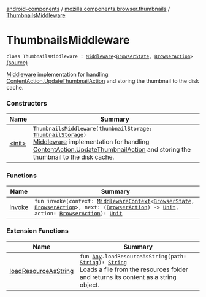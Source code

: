 [android-components](../../index.md) / [mozilla.components.browser.thumbnails](../index.md) / [ThumbnailsMiddleware](./index.md)

# ThumbnailsMiddleware

`class ThumbnailsMiddleware : `[`Middleware`](../../mozilla.components.lib.state/-middleware.md)`<`[`BrowserState`](../../mozilla.components.browser.state.state/-browser-state/index.md)`, `[`BrowserAction`](../../mozilla.components.browser.state.action/-browser-action.md)`>` [(source)](https://github.com/mozilla-mobile/android-components/blob/master/components/browser/thumbnails/src/main/java/mozilla/components/browser/thumbnails/ThumbnailsMiddleware.kt#L19)

[Middleware](../../mozilla.components.lib.state/-middleware.md) implementation for handling [ContentAction.UpdateThumbnailAction](../../mozilla.components.browser.state.action/-content-action/-update-thumbnail-action/index.md) and storing
the thumbnail to the disk cache.

### Constructors

| Name | Summary |
|---|---|
| [&lt;init&gt;](-init-.md) | `ThumbnailsMiddleware(thumbnailStorage: `[`ThumbnailStorage`](../../mozilla.components.browser.thumbnails.storage/-thumbnail-storage/index.md)`)`<br>[Middleware](../../mozilla.components.lib.state/-middleware.md) implementation for handling [ContentAction.UpdateThumbnailAction](../../mozilla.components.browser.state.action/-content-action/-update-thumbnail-action/index.md) and storing the thumbnail to the disk cache. |

### Functions

| Name | Summary |
|---|---|
| [invoke](invoke.md) | `fun invoke(context: `[`MiddlewareContext`](../../mozilla.components.lib.state/-middleware-context/index.md)`<`[`BrowserState`](../../mozilla.components.browser.state.state/-browser-state/index.md)`, `[`BrowserAction`](../../mozilla.components.browser.state.action/-browser-action.md)`>, next: (`[`BrowserAction`](../../mozilla.components.browser.state.action/-browser-action.md)`) -> `[`Unit`](https://kotlinlang.org/api/latest/jvm/stdlib/kotlin/-unit/index.html)`, action: `[`BrowserAction`](../../mozilla.components.browser.state.action/-browser-action.md)`): `[`Unit`](https://kotlinlang.org/api/latest/jvm/stdlib/kotlin/-unit/index.html) |

### Extension Functions

| Name | Summary |
|---|---|
| [loadResourceAsString](../../mozilla.components.support.test.file/kotlin.-any/load-resource-as-string.md) | `fun `[`Any`](https://kotlinlang.org/api/latest/jvm/stdlib/kotlin/-any/index.html)`.loadResourceAsString(path: `[`String`](https://kotlinlang.org/api/latest/jvm/stdlib/kotlin/-string/index.html)`): `[`String`](https://kotlinlang.org/api/latest/jvm/stdlib/kotlin/-string/index.html)<br>Loads a file from the resources folder and returns its content as a string object. |
